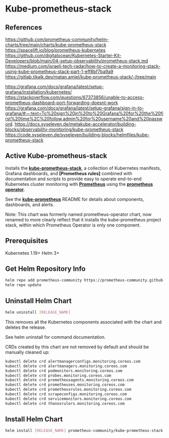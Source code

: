 # Kube-prometheus-stack

## References

https://github.com/prometheus-community/helm-charts/tree/main/charts/kube-prometheus-stack
<https://spacelift.io/blog/prometheus-kubernetes>
<https://github.com/digitalocean/Kubernetes-Starter-Kit-Developers/blob/main/04-setup-observability/prometheus-stack.md>
<https://medium.com/israeli-tech-radar/how-to-create-a-monitoring-stack-using-kube-prometheus-stack-part-1-eff8bf7ba9a9>
<https://gitlab.tikalk.dev/matan.amiel/kube-prometheus-stack/-/tree/main>

<https://grafana.com/docs/grafana/latest/setup-grafana/installation/kubernetes/>
<https://stackoverflow.com/questions/67373856/unable-to-access-prometheus-dashboard-port-forwarding-doesnt-work>
<https://grafana.com/docs/grafana/latest/setup-grafana/sign-in-to-grafana/#:~:text=To%20sign%20in%20to%20Grafana%20for%20the%20first%20time%2C%20follow,admin%20for%20username%20and%20password>.
<https://docs.syseleven.de/metakube-accelerator/building-blocks/observability-monitoring/kube-prometheus-stack>
https://code.syseleven.de/syseleven/building-blocks/helmfiles/kube-prometheus-stack


## Active Kube-prometheus-stack

Installs the **[kube-prometheus-stack](https://github.com/prometheus-community/helm-charts/tree/main/charts/kube-prometheus-stack)**, a collection of Kubernetes manifests, Grafana dashboards, and **[Prometheus rules]** combined with documentation and scripts to provide easy to operate end-to-end Kubernetes cluster monitoring with **[Prometheus](https://prometheus.io/)** using the **[prometheus operator](https://github.com/prometheus-operator/kube-prometheus)**.

See the **[kube-prometheus](https://github.com/prometheus-operator/kube-prometheus)** README for details about components, dashboards, and alerts.

Note: This chart was formerly named prometheus-operator chart, now renamed to more clearly reflect that it installs the kube-prometheus project stack, within which Prometheus Operator is only one component.

## Prerequisites

Kubernetes 1.19+
Helm 3+

## Get Helm Repository Info

```bash
helm repo add prometheus-community https://prometheus-community.github.io/helm-charts
helm repo update
```

## Uninstall Helm Chart

```bash
helm uninstall [RELEASE_NAME]
```

This removes all the Kubernetes components associated with the chart and deletes the release.

See helm uninstall for command documentation.

CRDs created by this chart are not removed by default and should be manually cleaned up:

```bash
kubectl delete crd alertmanagerconfigs.monitoring.coreos.com
kubectl delete crd alertmanagers.monitoring.coreos.com
kubectl delete crd podmonitors.monitoring.coreos.com
kubectl delete crd probes.monitoring.coreos.com
kubectl delete crd prometheusagents.monitoring.coreos.com
kubectl delete crd prometheuses.monitoring.coreos.com
kubectl delete crd prometheusrules.monitoring.coreos.com
kubectl delete crd scrapeconfigs.monitoring.coreos.com
kubectl delete crd servicemonitors.monitoring.coreos.com
kubectl delete crd thanosrulers.monitoring.coreos.com
```

## Install Helm Chart

```bash
helm install [RELEASE_NAME] prometheus-community/kube-prometheus-stack
```
